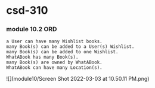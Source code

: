# csd-310

### module 10.2 ORD

    a User can have many Wishlist books.
    many Book(s) can be added to a User(s) Wishlist.
    many Book(s) can be added to one Wishlist.
    WhatABook has many Book(s).
    many Book(s) are owned by WhatABook.
    WhatABook can have many Location(s).


![](module10/Screen Shot 2022-03-03 at 10.50.11 PM.png)